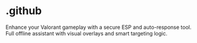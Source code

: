 # .github
Enhance your Valorant gameplay with a secure ESP and auto-response tool. Full offline assistant with visual overlays and smart targeting logic.
